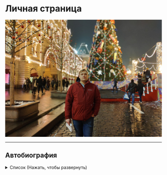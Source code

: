 
# Личная страница  
![](__media/my_photo.jpg ':size=50%')

***
## Автобиография

<details>
<summary>Список (Нажать, чтобы развернуть)</summary>

- [Где я родился](start.md)

- [Образование](education.md)

</details>


